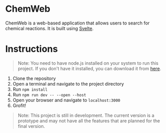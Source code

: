 # ChemWeb
ChemWeb is a web-based application that allows users to search for chemical reactions. It is built using [Svelte](https://svelte.dev/).

# Instructions
> Note: You need to have node.js installed on your system to run this project. If you don't have it installed, you can download it from [here](https://nodejs.org/).
1. Clone the repository
2. Open a terminal and navigate to the project directory
3. Run `npm install`
4. Run `npm run dev -- --open --host`
5. Open your browser and navigate to `localhost:3000`
6. Grofit!

> Note: This project is still in development. The current version is a prototype and may not have all the features that are planned for the final version.